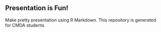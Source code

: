 ## Presentation is Fun!
Make pretty presentation using R Markdown. 
This repository is generated for CMDA students

